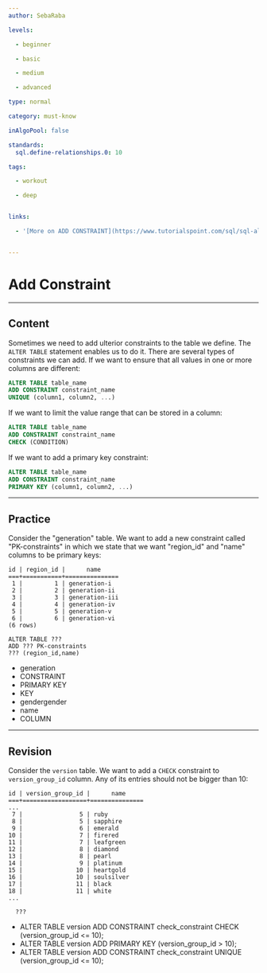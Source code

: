 ```yaml
---
author: SebaRaba

levels:

  - beginner

  - basic

  - medium

  - advanced

type: normal

category: must-know

inAlgoPool: false

standards:
  sql.define-relationships.0: 10

tags:

  - workout

  - deep


links:

  - '[More on ADD CONSTRAINT](https://www.tutorialspoint.com/sql/sql-alter-command.htm){website}'


---
```


# Add Constraint

---
## Content

Sometimes we need to add ulterior constraints to the table we define. The `ALTER TABLE` statement enables us to do it. There are several types of constraints we can add. If we want to ensure that all values in one or more columns are different:
```sql
ALTER TABLE table_name
ADD CONSTRAINT constraint_name
UNIQUE (column1, column2, ...)
```

If we want to limit the value range that can be stored in a column:
```sql
ALTER TABLE table_name
ADD CONSTRAINT constraint_name
CHECK (CONDITION)
```

If we want to add a primary key constraint:
```sql
ALTER TABLE table_name
ADD CONSTRAINT constraint_name
PRIMARY KEY (column1, column2, ...)
```

---
## Practice

Consider the "generation" table. We want to add a new constraint called "PK-constraints" in which we state that we want "region_id" and "name" columns to be primary keys:
```
id | region_id |      name      
===+===========+===============
 1 |         1 | generation-i
 2 |         2 | generation-ii
 3 |         3 | generation-iii
 4 |         4 | generation-iv
 5 |         5 | generation-v
 6 |         6 | generation-vi
(6 rows)

ALTER TABLE ???
ADD ??? PK-constraints
??? (region_id,name)
```


* generation
* CONSTRAINT
* PRIMARY KEY
* KEY
* gendergender
* name
* COLUMN

---
## Revision

Consider the `version` table. We want to add a `CHECK` constraint to `version_group_id` column. Any of its entries should not be bigger than 10:
```
id | version_group_id |      name      
===+==================+===============
...
 7 |                5 | ruby
 8 |                5 | sapphire
 9 |                6 | emerald
10 |                7 | firered
11 |                7 | leafgreen
12 |                8 | diamond
13 |                8 | pearl
14 |                9 | platinum
15 |               10 | heartgold
16 |               10 | soulsilver
17 |               11 | black
18 |               11 | white
...

  ???
```

* ALTER TABLE version ADD CONSTRAINT check_constraint CHECK (version_group_id <= 10);
* ALTER TABLE version ADD PRIMARY KEY (version_group_id > 10);
* ALTER TABLE version ADD CONSTRAINT check_constraint UNIQUE (version_group_id <= 10);
